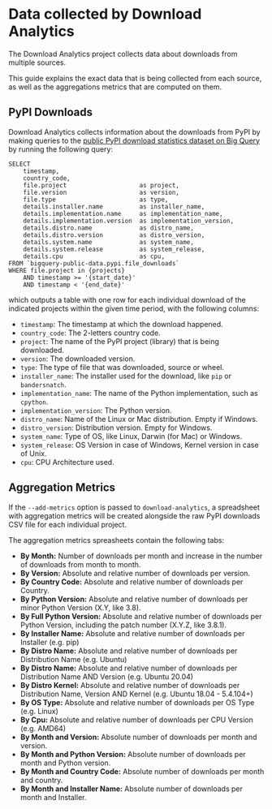 # Data collected by Download Analytics

The Download Analytics project collects data about downloads from multiple sources.

This guide explains the exact data that is being collected from each source, as well as
the aggregations metrics that are computed on them.

## PyPI Downloads

Download Analytics collects information about the downloads from PyPI by making queries to the
[public PyPI download statistics dataset on Big Query](https://console.cloud.google.com/bigquery?p=bigquery-public-data&d=pypi&page=dataset)
by running the following query:

```
SELECT
    timestamp,
    country_code,
    file.project                    as project,
    file.version                    as version,
    file.type                       as type,
    details.installer.name          as installer_name,
    details.implementation.name     as implementation_name,
    details.implementation.version  as implementation_version,
    details.distro.name             as distro_name,
    details.distro.version          as distro_version,
    details.system.name             as system_name,
    details.system.release          as system_release,
    details.cpu                     as cpu,
FROM `bigquery-public-data.pypi.file_downloads`
WHERE file.project in {projects}
    AND timestamp >= '{start_date}'
    AND timestamp < '{end_date}'
```

which outputs a table with one row for each individual download of the indicated projects within
the given time period, with the following columns:

* `timestamp`: The timestamp at which the download happened.
* `country_code`: The 2-letters country code.
* `project`: The name of the PyPI project (library) that is being downloaded.
* `version`: The downloaded version.
* `type`: The type of file that was downloaded, source or wheel.
* `installer_name`: The installer used for the download, like `pip` or `bandersnatch`.
* `implementation_name`: The name of the Python implementation, such as `cpython`.
* `implementation_version`: The Python version.
* `distro_name`: Name of the Linux or Mac distribution. Empty if Windows.
* `distro_version`: Distribution version. Empty for Windows.
* `system_name`: Type of OS, like Linux, Darwin (for Mac) or Windows.
* `system_release`: OS Version in case of Windows, Kernel version in case of Unix.
* `cpu`: CPU Architecture used.

## Aggregation Metrics

If the `--add-metrics` option is passed to `download-analytics`, a spreadsheet with aggregation
metrics will be created alongside the raw PyPI downloads CSV file for each individual project.

The aggregation metrics spreasheets contain the following tabs:

* **By Month:** Number of downloads per month and increase in the number of downloads from month to month.
* **By Version:** Absolute and relative number of downloads per version.
* **By Country Code:** Absolute and relative number of downloads per Country.
* **By Python Version:** Absolute and relative number of downloads per minor Python Version (X.Y, like 3.8).
* **By Full Python Version:** Absolute and relative number of downloads per Python Version, including
  the patch number (X.Y.Z, like 3.8.1).
* **By Installer Name:** Absolute and relative number of downloads per Installer (e.g. pip)
* **By Distro Name:** Absolute and relative number of downloads per Distribution Name (e.g. Ubuntu)
* **By Distro Name:** Absolute and relative number of downloads per Distribution Name AND Version (e.g. Ubuntu 20.04)
* **By Distro Kernel:** Absolute and relative number of downloads per Distribution Name, Version AND Kernel (e.g. Ubuntu 18.04 - 5.4.104+)
* **By OS Type:** Absolute and relative number of downloads per OS Type (e.g. Linux)
* **By Cpu:** Absolute and relative number of downloads per CPU Version (e.g. AMD64)
* **By Month and Version:** Absolute number of downloads per month and version.
* **By Month and Python Version:** Absolute number of downloads per month and Python version.
* **By Month and Country Code:** Absolute number of downloads per month and country.
* **By Month and Installer Name:** Absolute number of downloads per month and Installer.
